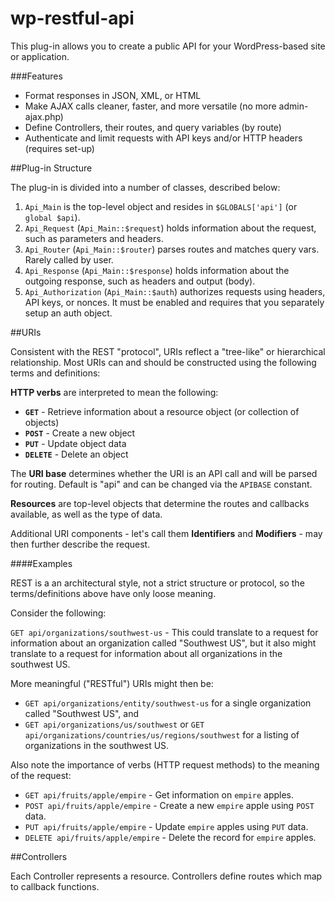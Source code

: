 wp-restful-api
==============

This plug-in allows you to create a public API for your WordPress-based site or application. 

###Features

 * Format responses in JSON, XML, or HTML
 * Make AJAX calls cleaner, faster, and more versatile (no more admin-ajax.php)
 * Define Controllers, their routes, and query variables (by route)
 * Authenticate and limit requests with API keys and/or HTTP headers (requires set-up)


##Plug-in Structure

The plug-in is divided into a number of classes, described below:

1. `Api_Main` is the top-level object and resides in `$GLOBALS['api']` (or `global $api`).
2. `Api_Request` (`Api_Main::$request`) holds information about the request, such as parameters and headers.
3. `Api_Router` (`Api_Main::$router`) parses routes and matches query vars. Rarely called by user.
4. `Api_Response` (`Api_Main::$response`) holds information about the outgoing response, such as headers and output (body).
5. `Api_Authorization` (`Api_Main::$auth`) authorizes requests using headers, API keys, or nonces. It must be enabled and requires that you separately setup an auth object.


##URIs

Consistent with the REST "protocol", URIs reflect a "tree-like" or hierarchical relationship. Most URIs can and should be constructed using the following terms and definitions: 

**HTTP verbs** are interpreted to mean the following:

 * **`GET`** - Retrieve information about a resource object (or collection of objects)
 * **`POST`** - Create a new object
 * **`PUT`** - Update object data
 * **`DELETE`** - Delete an object

The **URI base** determines whether the URI is an API call and will be parsed for routing. Default is "api" and can be changed via the `APIBASE` constant.

**Resources** are top-level objects that determine the routes and callbacks available, as well as the type of data.

Additional URI components - let's call them **Identifiers** and **Modifiers** - may then further describe the request.


####Examples

REST is a an architectural style, not a strict structure or protocol, so the terms/definitions above have only loose meaning.

Consider the following:

`GET api/organizations/southwest-us` - This could translate to a request for information about an organization called "Southwest US", but it also might translate to a request for information about all organizations in the southwest US.  

More meaningful ("RESTful") URIs might then be:

 * `GET api/organizations/entity/southwest-us` for a single organization called "Southwest US", and
 * `GET api/organizations/us/southwest` or `GET api/organizations/countries/us/regions/southwest` for a listing of organizations in the southwest US.


Also note the importance of verbs (HTTP request methods) to the meaning of the request:

 * `GET api/fruits/apple/empire` - Get information on `empire` apples.
 * `POST api/fruits/apple/empire` - Create a new `empire` apple using `POST` data.
 * `PUT api/fruits/apple/empire` - Update `empire` apples using `PUT` data.
 * `DELETE api/fruits/apple/empire` - Delete the record for `empire` apples.


##Controllers

Each Controller represents a resource. Controllers define routes which map to callback functions.
